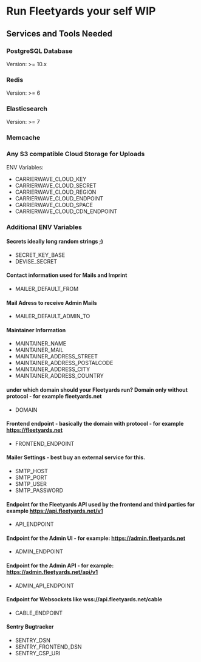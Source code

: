 # Run Fleetyards your self WIP

## Services and Tools Needed

### PostgreSQL Database

Version: >= 10.x

### Redis

Version: >= 6

### Elasticsearch

Version: >= 7

### Memcache

### Any S3 compatible Cloud Storage for Uploads

ENV Variables:

- CARRIERWAVE_CLOUD_KEY
- CARRIERWAVE_CLOUD_SECRET
- CARRIERWAVE_CLOUD_REGION
- CARRIERWAVE_CLOUD_ENDPOINT
- CARRIERWAVE_CLOUD_SPACE
- CARRIERWAVE_CLOUD_CDN_ENDPOINT

### Additional ENV Variables

#### Secrets ideally long random strings ;)

- SECRET_KEY_BASE
- DEVISE_SECRET

#### Contact information used for Mails and Imprint

- MAILER_DEFAULT_FROM

#### Mail Adress to receive Admin Mails

- MAILER_DEFAULT_ADMIN_TO

#### Maintainer Information

- MAINTAINER_NAME
- MAINTAINER_MAIL
- MAINTAINER_ADDRESS_STREET
- MAINTAINER_ADDRESS_POSTALCODE
- MAINTAINER_ADDRESS_CITY
- MAINTAINER_ADDRESS_COUNTRY

#### under which domain should your Fleetyards run? Domain only without protocol - for example fleetyards.net

- DOMAIN

#### Frontend endpoint - basically the domain with protocol - for example https://fleetyards.net

- FRONTEND_ENDPOINT

#### Mailer Settings - best buy an external service for this.

- SMTP_HOST
- SMTP_PORT
- SMTP_USER
- SMTP_PASSWORD

#### Endpoint for the Fleetyards API used by the frontend and third parties for example https://api.fleetyards.net/v1

- API_ENDPOINT

#### Endpoint for the Admin UI - for example: https://admin.fleetyards.net

- ADMIN_ENDPOINT

#### Endpoint for the Admin API - for example: https://admin.fleetyards.net/api/v1

- ADMIN_API_ENDPOINT

#### Endpoint for Websockets like wss://api.fleetyards.net/cable

- CABLE_ENDPOINT

#### Sentry Bugtracker

- SENTRY_DSN
- SENTRY_FRONTEND_DSN
- SENTRY_CSP_URI
